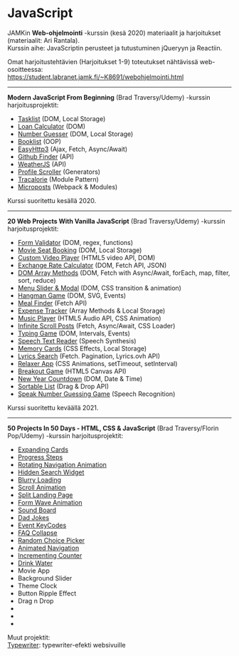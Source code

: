 # JavaScript

JAMKin **Web-ohjelmointi** -kurssin (kesä 2020) materiaalit ja harjoitukset (materiaalit: Ari Rantala).  
Kurssin aihe: JavaScriptin perusteet ja tutustuminen jQueryyn ja Reactiin.

Omat harjoitustehtävien (Harjoitukset 1-9) toteutukset nähtävissä web-osoitteessa:  
https://student.labranet.jamk.fi/~K8691/webohjelmointi.html

---

**Modern JavaScript From Beginning** (Brad Traversy/Udemy) -kurssin harjoitusprojektit:

- [Tasklist](../master/tasklist) (DOM, Local Storage)
- [Loan Calculator](../master/loancalculator) (DOM)
- [Number Guesser](../master/numberguesser) (DOM, Local Storage)
- [Booklist](../master/booklist) (OOP)
- [EasyHttp3](../master/ajax/async_await/easyhttp3) (Ajax, Fetch, Async/Await)
- [Github Finder](../master/githubfinder) (API)
- [WeatherJS](../master/weatherjs) (API)
- [Profile Scroller](../master/profilescroller) (Generators)
- [Tracalorie](../master/tracalorie) (Module Pattern)
- [Microposts](../master/microposts) (Webpack & Modules)

Kurssi suoritettu kesällä 2020.

---

**20 Web Projects With Vanilla JavaScript** (Brad Traversy/Udemy) -kurssin harjoitusprojektit:

- [Form Validator](../master/form-validator) (DOM, regex, functions)
- [Movie Seat Booking](../master/movie-seat-booking) (DOM, Local Storage)
- [Custom Video Player](../master/custom-video-player) (HTML5 video API, DOM)
- [Exchange Rate Calculator](../master/exchange-rate) (DOM, Fetch API, JSON)
- [DOM Array Methods](../master/dom-array-methods) (DOM, Fetch with Async/Await, forEach, map, filter, sort, reduce)
- [Menu Slider & Modal](../master/modal-menu-slider) (DOM, CSS transition & animation)
- [Hangman Game](../master/hangman) (DOM, SVG, Events)
- [Meal Finder](../master/meal-finder) (Fetch API)
- [Expense Tracker](../master/expense-tracker) (Array Methods & Local Storage)
- [Music Player](../master/music-player) (HTML5 Audio API, CSS Animation)
- [Infinite Scroll Posts](../master/infinite_scroll_blog) (Fetch, Async/Await, CSS Loader)
- [Typing Game](../master/typing-game) (DOM, Intervals, Events)
- [Speech Text Reader](../master/speech-text-reader) (Speech Synthesis)
- [Memory Cards](../master/memory-cards) (CSS Effects, Local Storage)
- [Lyrics Search](../master/lyrics-search) (Fetch. Pagination, Lyrics.ovh API)
- [Relaxer App](../master/relaxer-app) (CSS Animations, setTimeout, setInterval)
- [Breakout Game](../master/breakout-game) (HTML5 Canvas API)
- [New Year Countdown](../master/new-year-countdown) (DOM, Date & Time)
- [Sortable List](../master/sortable-list) (Drag & Drop API)
- [Speak Number Guessing Game](../master/speak-number-guess) (Speech Recognition)

Kurssi suoritettu keväällä 2021.

---

**50 Projects In 50 Days - HTML, CSS & JavaScript** (Brad Traversy/Florin Pop/Udemy) -kurssin harjoitusprojektit:

- [Expanding Cards](../master/expanding-cards)
- [Progress Steps](../master/progress-steps)
- [Rotating Navigation Animation](../master/rotating-nav-animation)
- [Hidden Search Widget](../master/hidden-search)
- [Blurry Loading](../master/blurry-loading)
- [Scroll Animation](../master/scroll-animation)
- [Split Landing Page](../master/split-landing-page)
- [Form Wave Animation](../master/form-input-wave)
- [Sound Board](../master/sound-board)
- [Dad Jokes](../master/dad-jokes)
- [Event KeyCodes](../master/event-keycodes)
- [FAQ Collapse](../master/faq-collapse)
- [Random Choice Picker](../master/random-choice-picker)
- [Animated Navigation](../master/animated-navigation)
- [Incrementing Counter](../master/incrementing-counter)
- [Drink Water](../master/drink-water)
- Movie App
- Background Slider
- Theme Clock
- Button Ripple Effect
- Drag n Drop
-
-
-

Muut projektit:  
[Typewriter](../master/typewriter): typewriter-efekti websivuille
